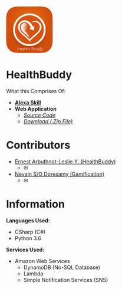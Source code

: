 <a href="https://github.com/ErnestLeslie/HealthBuddy/"><img src = "https://raw.githubusercontent.com/ErnestLeslie/HealthBuddy/master/Documentation/Logo/healthbuddy.png" height="25%" width="25%"></img></a><br/> 
# HealthBuddy
What this Comprises Of: <br/>
- <a href="https://alexa.amazon.com/spa/index.html#skills/beta/amzn1.ask.skill.22cf8ba3-f102-414a-91c9-e11fa6af6637/?ref=skill_dsk_skb_ys
"><b>Alexa Skill</b></a> <br/>
- **Web Application**<br/>
  -  <a href="https://github.com/ErnestLeslie/HealthBuddy/tree/master/WebApplication/Source%20Codes/HealthBuddyWebApp">*Source Code* </a><br/>
  -  <a href="https://github.com/ErnestLeslie/HealthBuddy/blob/master/WebApplication/Zip%20File/HealthBuddyWebApp.zip?raw=true">*Download (.Zip File)*</a> <br/>

# Contributors
- <a href="https://github.com/ErnestLeslie">Ernest Arbuthnot-Leslie Y. (HealthBuddy) </a> <br/>
  - ✉ <email>
- <a href="https://github.com/NevainD">Nevain S/O Doresamy (Gamification)</a> 
  - ✉ <Email>

# Information
<b>Languages Used: </b> <br/>
- CSharp (C#) <br/>
- Python 3.6 <br/>


<b>Services Used: </b> <br/>
- Amazon Web Services 
  - DynamoDB (No-SQL Database)
  - Lambda
  - Simple Notification Services (SNS)
